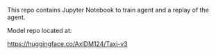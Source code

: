 This repo contains Jupyter Notebook to train agent and a replay of the agent.

Model repo located at:

https://huggingface.co/AxlDM124/Taxi-v3
